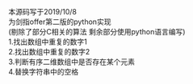 本源码写于2019/10/8  
为剑指offer第二版的python实现  
(剔除了部分C相关的算法 剩余部分使用python语言编写)  
1.找出数组中重复的数字1  
2.找出数组中重复的数字2  
3.判断有序二维数组中是否存在某个元素  
4.替换字符串中的空格  
